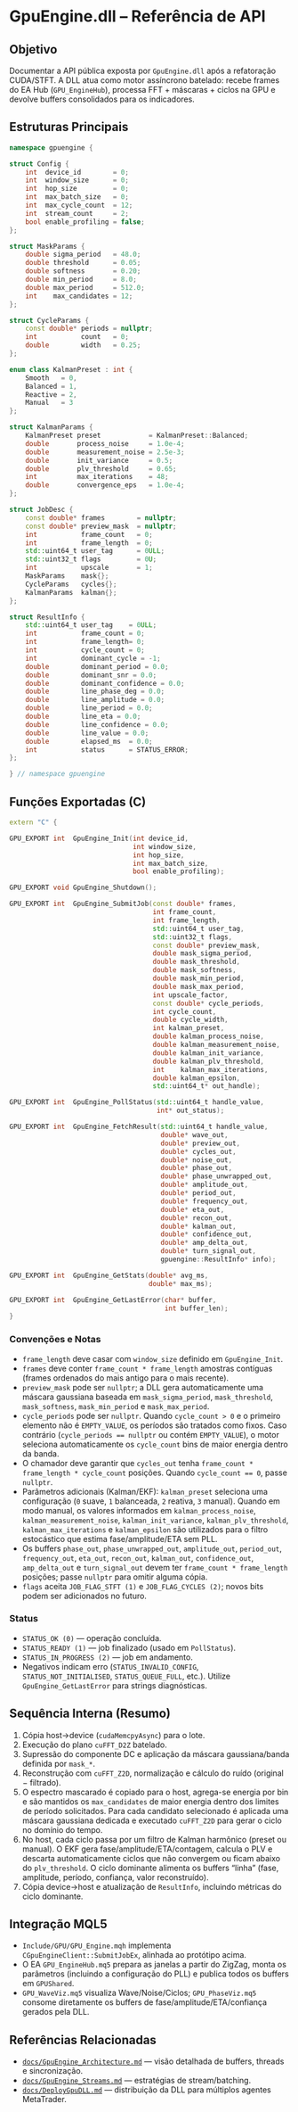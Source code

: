 # GpuEngine.dll – Referência de API

## Objetivo
Documentar a API pública exposta por `GpuEngine.dll` após a refatoração CUDA/STFT. A DLL atua como motor assíncrono batelado: recebe frames do EA Hub (`GPU_EngineHub`), processa FFT + máscaras + ciclos na GPU e devolve buffers consolidados para os indicadores.

## Estruturas Principais

```cpp
namespace gpuengine {

struct Config {
    int  device_id        = 0;
    int  window_size      = 0;
    int  hop_size         = 0;
    int  max_batch_size   = 0;
    int  max_cycle_count  = 12;
    int  stream_count     = 2;
    bool enable_profiling = false;
};

struct MaskParams {
    double sigma_period   = 48.0;
    double threshold      = 0.05;
    double softness       = 0.20;
    double min_period     = 8.0;
    double max_period     = 512.0;
    int    max_candidates = 12;
};

struct CycleParams {
    const double* periods = nullptr;
    int           count   = 0;
    double        width   = 0.25;
};

enum class KalmanPreset : int {
    Smooth   = 0,
    Balanced = 1,
    Reactive = 2,
    Manual   = 3
};

struct KalmanParams {
    KalmanPreset preset            = KalmanPreset::Balanced;
    double       process_noise     = 1.0e-4;
    double       measurement_noise = 2.5e-3;
    double       init_variance     = 0.5;
    double       plv_threshold     = 0.65;
    int          max_iterations    = 48;
    double       convergence_eps   = 1.0e-4;
};

struct JobDesc {
    const double* frames        = nullptr;
    const double* preview_mask  = nullptr;
    int           frame_count   = 0;
    int           frame_length  = 0;
    std::uint64_t user_tag      = 0ULL;
    std::uint32_t flags         = 0U;
    int           upscale       = 1;
    MaskParams    mask{};
    CycleParams   cycles{};
    KalmanParams  kalman{};
};

struct ResultInfo {
    std::uint64_t user_tag    = 0ULL;
    int           frame_count = 0;
    int           frame_length= 0;
    int           cycle_count = 0;
    int           dominant_cycle = -1;
    double        dominant_period = 0.0;
    double        dominant_snr = 0.0;
    double        dominant_confidence = 0.0;
    double        line_phase_deg = 0.0;
    double        line_amplitude = 0.0;
    double        line_period = 0.0;
    double        line_eta = 0.0;
    double        line_confidence = 0.0;
    double        line_value = 0.0;
    double        elapsed_ms  = 0.0;
    int           status      = STATUS_ERROR;
};

} // namespace gpuengine
```

## Funções Exportadas (C)

```cpp
extern "C" {

GPU_EXPORT int  GpuEngine_Init(int device_id,
                               int window_size,
                               int hop_size,
                               int max_batch_size,
                               bool enable_profiling);

GPU_EXPORT void GpuEngine_Shutdown();

GPU_EXPORT int  GpuEngine_SubmitJob(const double* frames,
                                    int frame_count,
                                    int frame_length,
                                    std::uint64_t user_tag,
                                    std::uint32_t flags,
                                    const double* preview_mask,
                                    double mask_sigma_period,
                                    double mask_threshold,
                                    double mask_softness,
                                    double mask_min_period,
                                    double mask_max_period,
                                    int upscale_factor,
                                    const double* cycle_periods,
                                    int cycle_count,
                                    double cycle_width,
                                    int kalman_preset,
                                    double kalman_process_noise,
                                    double kalman_measurement_noise,
                                    double kalman_init_variance,
                                    double kalman_plv_threshold,
                                    int    kalman_max_iterations,
                                    double kalman_epsilon,
                                    std::uint64_t* out_handle);

GPU_EXPORT int  GpuEngine_PollStatus(std::uint64_t handle_value,
                                     int* out_status);

GPU_EXPORT int  GpuEngine_FetchResult(std::uint64_t handle_value,
                                      double* wave_out,
                                      double* preview_out,
                                      double* cycles_out,
                                      double* noise_out,
                                      double* phase_out,
                                      double* phase_unwrapped_out,
                                      double* amplitude_out,
                                      double* period_out,
                                      double* frequency_out,
                                      double* eta_out,
                                      double* recon_out,
                                      double* kalman_out,
                                      double* confidence_out,
                                      double* amp_delta_out,
                                      double* turn_signal_out,
                                      gpuengine::ResultInfo* info);

GPU_EXPORT int  GpuEngine_GetStats(double* avg_ms,
                                   double* max_ms);

GPU_EXPORT int  GpuEngine_GetLastError(char* buffer,
                                       int buffer_len);
}
```

### Convenções e Notas
- `frame_length` deve casar com `window_size` definido em `GpuEngine_Init`.
- `frames` deve conter `frame_count * frame_length` amostras contíguas (frames ordenados do mais antigo para o mais recente).
- `preview_mask` pode ser `nullptr`; a DLL gera automaticamente uma máscara gaussiana baseada em `mask_sigma_period`, `mask_threshold`, `mask_softness`, `mask_min_period` e `mask_max_period`.
- `cycle_periods` pode ser `nullptr`. Quando `cycle_count > 0` e o primeiro elemento não é `EMPTY_VALUE`, os períodos são tratados como fixos. Caso contrário (`cycle_periods == nullptr` ou contém `EMPTY_VALUE`), o motor seleciona automaticamente os `cycle_count` bins de maior energia dentro da banda.
- O chamador deve garantir que `cycles_out` tenha `frame_count * frame_length * cycle_count` posições. Quando `cycle_count == 0`, passe `nullptr`.
- Parâmetros adicionais (Kalman/EKF): `kalman_preset` seleciona uma configuração (`0` suave, `1` balanceada, `2` reativa, `3` manual). Quando em modo manual, os valores informados em `kalman_process_noise`, `kalman_measurement_noise`, `kalman_init_variance`, `kalman_plv_threshold`, `kalman_max_iterations` e `kalman_epsilon` são utilizados para o filtro estocástico que estima fase/amplitude/ETA sem PLL.
- Os buffers `phase_out`, `phase_unwrapped_out`, `amplitude_out`, `period_out`, `frequency_out`, `eta_out`, `recon_out`, `kalman_out`, `confidence_out`, `amp_delta_out` e `turn_signal_out` devem ter `frame_count * frame_length` posições; passe `nullptr` para omitir alguma cópia.
- `flags` aceita `JOB_FLAG_STFT (1)` e `JOB_FLAG_CYCLES (2)`; novos bits podem ser adicionados no futuro.

### Status
- `STATUS_OK (0)` — operação concluída.
- `STATUS_READY (1)` — job finalizado (usado em `PollStatus`).
- `STATUS_IN_PROGRESS (2)` — job em andamento.
- Negativos indicam erro (`STATUS_INVALID_CONFIG`, `STATUS_NOT_INITIALISED`, `STATUS_QUEUE_FULL`, etc.). Utilize `GpuEngine_GetLastError` para strings diagnósticas.

## Sequência Interna (Resumo)
1. Cópia host→device (`cudaMemcpyAsync`) para o lote.
2. Execução do plano `cuFFT_D2Z` batelado.
3. Supressão do componente DC e aplicação da máscara gaussiana/banda definida por `mask_*`.
4. Reconstrução com `cuFFT_Z2D`, normalização e cálculo do ruído (original − filtrado).
5. O espectro mascarado é copiado para o host, agrega-se energia por bin e são mantidos os `max_candidates` de maior energia dentro dos limites de período solicitados. Para cada candidato selecionado é aplicada uma máscara gaussiana dedicada e executado `cuFFT_Z2D` para gerar o ciclo no domínio do tempo.
6. No host, cada ciclo passa por um filtro de Kalman harmônico (preset ou manual). O EKF gera fase/amplitude/ETA/contagem, calcula o PLV e descarta automaticamente ciclos que não convergem ou ficam abaixo do `plv_threshold`. O ciclo dominante alimenta os buffers “linha” (fase, amplitude, período, confiança, valor reconstruído).
7. Cópia device→host e atualização de `ResultInfo`, incluindo métricas do ciclo dominante.

## Integração MQL5
- `Include/GPU/GPU_Engine.mqh` implementa `CGpuEngineClient::SubmitJobEx`, alinhada ao protótipo acima.
- O EA `GPU_EngineHub.mq5` prepara as janelas a partir do ZigZag, monta os parâmetros (incluindo a configuração do PLL) e publica todos os buffers em `GPUShared`.
- `GPU_WaveViz.mq5` visualiza Wave/Noise/Ciclos; `GPU_PhaseViz.mq5` consome diretamente os buffers de fase/amplitude/ETA/confiança gerados pela DLL.

## Referências Relacionadas
- [`docs/GpuEngine_Architecture.md`](GpuEngine_Architecture.md) — visão detalhada de buffers, threads e sincronização.
- [`docs/GpuEngine_Streams.md`](GpuEngine_Streams.md) — estratégias de stream/batching.
- [`docs/DeployGpuDLL.md`](DeployGpuDLL.md) — distribuição da DLL para múltiplos agentes MetaTrader.
